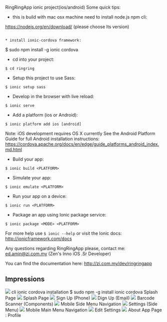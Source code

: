 RingRingApp ionic project(ios/android) Some quick tips:

* this is build with mac osx machine need to install node.js npm cli:

https://nodejs.org/en/download/ (please choose lts version)
```

* install ionic-cordova framework:
```
$ sudo npm install -g ionic cordova

* cd into your project:
```
$ cd ringring
```

* Setup this project to use Sass:
```
$ ionic setup sass
```

* Develop in the browser with live reload:
```
$ ionic serve
```

* Add a platform (ios or Android):
```
$ ionic platform add ios [android]
```

Note: iOS development requires OS X currently
See the Android Platform Guide for full Android installation instructions:
https://cordova.apache.org/docs/en/edge/guide_platforms_android_index.md.html

* Build your app:
```
$ ionic build <PLATFORM>
```

* Simulate your app:
```
$ ionic emulate <PLATFORM>
```

* Run your app on a device:
```
$ ionic run <PLATFORM>
```

* Package an app using Ionic package service:
```
$ ionic package <MODE> <PLATFORM>
```

For more help use ```$ ionic --help``` or visit the Ionic docs: http://ionicframework.com/docs

Any questions regarding RingRingApp please,
contact me: ed.amin@zi.com.my (Zen's Inno iOS .Sr Developer)

You can find the documentation here: http://zi.com.my/dev/ringringapp

## Impressions

<img src="https://github.com/ecma73/Ring2xApp/blob/master/www/img/cli.png">
cli ionic cordova installation $ sudo npm -g install ionic cordova
Splash Page
<img src="https://github.com/ecma73/Ring2xApp/blob/master/www/img/signin.png">
Splash Page
<img src="https://github.com/ecma73/Ring2xApp/blob/master/www/img/phonesignin.png">
Sign Up (Phone)
<img src="https://github.com/ecma73/Ring2xApp/blob/master/www/img/signup.png">
Dign Up (Email)
<img src="https://github.com/ecma73/Ring2xApp/blob/master/www/img/qrbarcodescan.png">
Barcode Scanner (Components)
<img src="https://github.com/ecma73/Ring2xApp/blob/master/www/img/sidemenu.png">
Mobile Side Menu Navigation
<img src="https://github.com/ecma73/Ring2xApp/blob/master/www/img/settings.png">
Settings (Side Menu)
<img src="https://github.com/ecma73/Ring2xApp/blob/master/www/img/mainmenu.png">
Mobile Main Menu Navigation
<img src="https://github.com/ecma73/Ring2xApp/blob/master/www/img/editpersonal.png">
Edit Settings
<img src="https://github.com/ecma73/Ring2xApp/blob/master/www/img/aboutapp.png">
About App Page : Profile
